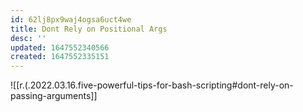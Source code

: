```yaml
---
id: 62lj8px9waj4ogsa6uct4we
title: Dont Rely on Positional Args
desc: ''
updated: 1647552340566
created: 1647552335151
---
```


![[r.(.2022.03.16.five-powerful-tips-for-bash-scripting#dont-rely-on-passing-arguments]]
